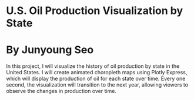 # U.S. Oil Production Visualization by State
# By Junyoung Seo
In this project, I will visualize the history of oil production by state in the United States. I will create animated choropleth maps using Plotly Express, which will display the production of oil for each state over time. Every one second, the visualization will transition to the next year, allowing viewers to observe the changes in production over time.
